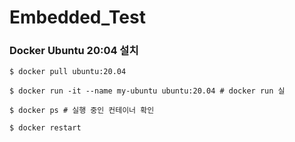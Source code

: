 # Embedded_Test

### Docker Ubuntu 20:04 설치

```
$ docker pull ubuntu:20.04

$ docker run -it --name my-ubuntu ubuntu:20.04 # docker run 실

$ docker ps # 실행 중인 컨테이너 확인

$ docker restart
```
